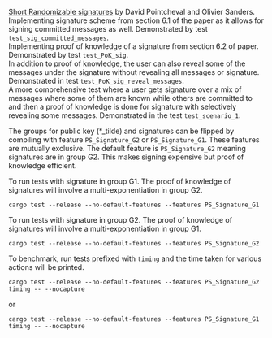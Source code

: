 [Short Randomizable signatures](https://eprint.iacr.org/2015/525) by David Pointcheval and Olivier Sanders.  
Implementing signature scheme from section 6.1 of the paper as it allows for signing committed messages as well. Demonstrated by test `test_sig_committed_messages`.  
Implementing proof of knowledge of a signature from section 6.2 of paper. Demonstrated by test `test_PoK_sig`.  
In addition to proof of knowledge, the user can also reveal some of the messages under the signature without revealing all messages or signature.
Demonstrated in test `test_PoK_sig_reveal_messages`.  
A more comprehensive test where a user gets signature over a mix of messages where some of them are known while 
others are committed to and then a proof of knowledge is done for signature with selectively revealing some messages. Demonstrated in the test `test_scenario_1`.  
  
The groups for public key (*_tilde) and signatures can be flipped by compiling with feature `PS_Signature_G2` or `PS_Signature_G1`. 
These features are mutually exclusive. The default feature is `PS_Signature_G2` meaning signatures are in group G2. 
This makes signing expensive but proof of knowledge efficient.  

To run tests with signature in group G1. The proof of knowledge of signatures will involve a multi-exponentiation in group G2.
```
cargo test --release --no-default-features --features PS_Signature_G1
```

To run tests with signature in group G2. The proof of knowledge of signatures will involve a multi-exponentiation in group G1.
```
cargo test --release --no-default-features --features PS_Signature_G2
```

To benchmark, run tests prefixed with `timing` and the time taken for various actions will be printed.
```
cargo test --release --no-default-features --features PS_Signature_G2 timing -- --nocapture
```

or 
```
cargo test --release --no-default-features --features PS_Signature_G1 timing -- --nocapture
```